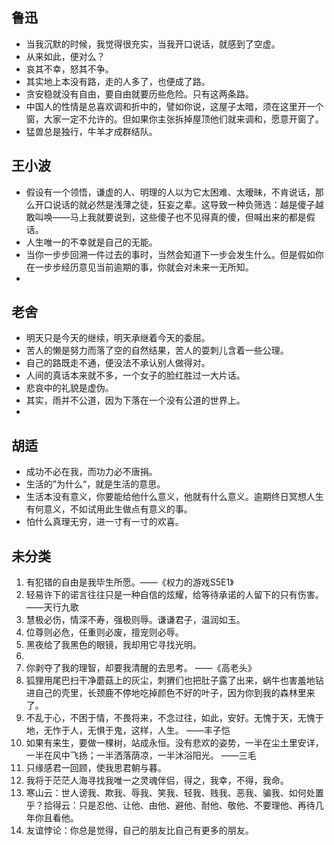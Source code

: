 ## 鲁迅

* 当我沉默的时候，我觉得很充实，当我开口说话，就感到了空虚。
* 从来如此，便对么？
* 哀其不幸，怒其不争。
* 其实地上本没有路，走的人多了，也便成了路。
* 贪安稳就没有自由，要自由就要历些危险。只有这两条路。
* 中国人的性情是总喜欢调和折中的，譬如你说，这屋子太暗，须在这里开一个窗，大家一定不允许的。但如果你主张拆掉屋顶他们就来调和，愿意开窗了。
* 猛兽总是独行，牛羊才成群结队。

## 王小波

* 假设有一个领悟，谦虚的人、明理的人以为它太困难、太暧昧，不肯说话，那么开口说话的就必然是浅薄之徒，狂妄之辈。这导致一种负筛选：越是傻子越敢叫唤——马上我就要说到，这些傻子也不见得真的傻，但喊出来的都是假话。
* 人生唯一的不幸就是自己的无能。
* 当你一步步回溯一件过去的事时，当然会知道下一步会发生什么。但是假如你在一步步经历意见当前逾期的事，你就会对未来一无所知。
* 

## 老舍

* 明天只是今天的继续，明天承继着今天的委屈。
* 苦人的懒是努力而落了空的自然结果，苦人的耍刺儿含着一些公理。
* 自己的路既走不通，便没法不承认别人做得对。
* 人间的真话本来就不多，一个女子的脸红胜过一大片话。
* 悲哀中的礼貌是虚伪。
* 其实，雨并不公道，因为下落在一个没有公道的世界上。
* 

## 胡适

* 成功不必在我，而功力必不唐捐。
* 生活的”为什么“，就是生活的意思。
* 生活本没有意义，你要能给他什么意义，他就有什么意义。逾期终日冥想人生有何意义，不如试用此生做点有意义的事。
* 怕什么真理无穷，进一寸有一寸的欢喜。





## 未分类

1. 有犯错的自由是我毕生所愿。——《权力的游戏S5E1》
2. 轻易许下的诺言往往只是一种自信的炫耀，给等待承诺的人留下的只有伤害。——天行九歌
3. 慧极必伤，情深不寿，强极则辱。谦谦君子，温润如玉。
4. 位尊则必危，任重则必废，擅宠则必辱。
5. 黑夜给了我黑色的眼镜，我却用它寻找光明。
6. 
7. 你剥夺了我的理智，却要我清醒的去思考。  ——《高老头》
8. 狐狸用尾巴扫干净蘑菇上的灰尘，刺猬们也把肚子露了出来，蜗牛也害羞地钻进自己的壳里，长颈鹿不停地吃掉颜色不好的叶子，因为你到我的森林里来了。
9. 不乱于心，不困于情，不畏将来，不念过往，如此，安好。无愧于天，无愧于地，无怍于人，无惧于鬼，这样，人生。  ——丰子恺
10. 如果有来生，要做一棵树，站成永恒。没有悲欢的姿势，一半在尘土里安详，一半在风中飞扬；一半洒落荫凉，一半沐浴阳光。  ——三毛
11. 只缘感君一回顾，使我思君朝与暮。
12. 我将于茫茫人海寻找我唯一之灵魂伴侣，得之，我幸，不得，我命。
13. 寒山云：世人谤我、欺我、辱我、笑我、轻我、贱我、恶我、骗我、如何处置乎？拾得云：只是忍他、让他、由他、避他、耐他、敬他、不要理他、再待几年你且看他。
14. 友谊悖论：你总是觉得，自己的朋友比自己有更多的朋友。

